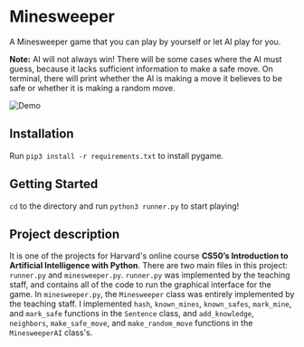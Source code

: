 # Minesweeper

A Minesweeper game that you can play by yourself or let AI play for you.

**Note:** AI will not always win! There will be some cases where the AI must guess, because it lacks sufficient information to make a safe move. On terminal, there will print whether the AI is making a move it believes to be safe or whether it is making a random move.


![Demo](https://media.giphy.com/media/kmtNz8MeSy52eFXGaj/giphy.gif)


## Installation

Run `pip3 install -r requirements.txt` to install pygame.



## Getting Started

`cd` to the directory and run `python3 runner.py` to start playing!


## Project description

It is one of the projects for Harvard's online course **CS50’s Introduction to Artificial Intelligence with Python**. There are two main files in this project: `runner.py` and `minesweeper.py`. `runner.py` was implemented by the teaching staff, and contains all of the code to run the graphical interface for the game. In `minesweeper.py`, the `Minesweeper` class was entirely implemented by the teaching staff.
I implemented `hash`, `known_mines`, `known_safes`, `mark_mine`, and `mark_safe` functions in the `Sentence` class, and `add_knowledge`, `neighbors`, `make_safe_move`, and `make_random_move` functions in the `MinesweeperAI` class's.
